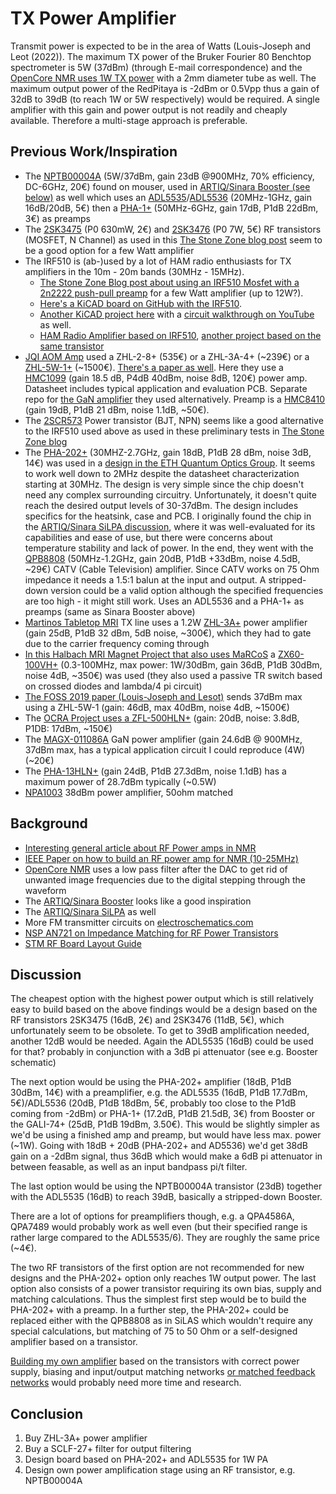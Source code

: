 # TX Power Amplifier
Transmit power is expected to be in the area of Watts (Louis-Joseph and Leot (2022)). The maximum TX power of the Bruker Fourier 80 Benchtop spectrometer is 5W (37dBm) (through E-mail correspondence) and the [OpenCore NMR uses 1W TX power](https://www.sciencedirect.com/science/article/pii/B9780080970721000078?via%3Dihub) with a 2mm diameter tube as well. The maximum output power of the RedPitaya is -2dBm or 0.5Vpp thus a gain of 32dB to 39dB (to reach 1W or 5W respectively) would be required. A single amplifier with this gain and power output is not readily and cheaply available. Therefore a multi-stage approach is preferable.

## Previous Work/Inspiration
- The [NPTB00004A](https://www.mouser.ch/datasheet/2/249/NPTB00004A-1109174.pdf) (5W/37dBm, gain 23dB @900MHz, 70% efficiency, DC-6GHz, 20€) found on mouser, used in [ARTIQ/Sinara Booster (see below)](https://github.com/sinara-hw/Booster/releases) as well which uses an [ADL5535](https://www.mouser.ch/datasheet/2/609/ADL5535-3120463.pdf)/[ADL5536](https://www.mouser.ch/datasheet/2/609/ADL5536-3120503.pdf) (20MHz-1GHz, gain 16dB/20dB, 5€) then a [PHA-1+](https://www.minicircuits.com/pdfs/PHA-1+.pdf) (50MHz-6GHz, gain 17dB, P1dB 22dBm, 3€) as preamps
- The [2SK3475](https://www.mouser.ch/datasheet/2/408/2SK3475_datasheet_en_20070219-3106972.pdf) (P0 630mW, 2€) and [2SK3476](https://www.mouser.ch/datasheet/2/408/2SK3476_datasheet_en_20140301-3106903.pdf) (P0 7W, 5€) RF transistors (MOSFET, N Channel) as used in this [The Stone Zone blog post](http://thestone.zone/radio/2021/06/05/power-amplifier.html) seem to be a good option for a few Watt amplifier
- The IRF510 is (ab-)used by a lot of HAM radio enthusiasts for TX amplifiers in the 10m - 20m bands (30MHz - 15MHz).
  - [The Stone Zone Blog post about using an IRF510 Mosfet with a 2n2222 push-pull preamp](http://thestone.zone/radio/2020/12/13/multi-watt-amplifier.html) for a few Watt amplifier (up to 12W?).
  - [Here's a KiCAD board on GitHub with the IRF510](https://github.com/paulh002/IRF510-rf-amplifier).
  - [Another KiCAD project here](https://github.com/thaaraak/IRF510-Amplifier-v2) with a [circuit walkthrough on YouTube](https://www.youtube.com/watch?v=D4UhOmum_oU) as well.
  - [HAM Radio Amplifier based on IRF510](https://github.com/kholia/HF-PA-v6), [another project based on the same transistor](https://github.com/paulh002/IRF510-rf-amplifier)
- [JQI AOM Amp](https://github.com/JQIamo/aom-driver) used a ZHL-2-8+ (535€) or a ZHL-3A-4+ (~239€) or a [ZHL-5W-1+](https://www.minicircuits.com/pdfs/ZHL-5W-1+.pdf) (~1500€). [There's a paper as well](https://github.com/JQIamo/aom-driver/blob/master/aom_driver.pdf). Here they use a [HMC1099](https://www.analog.com/media/en/technical-documentation/data-sheets/hmc1099.pdf) (gain 18.5 dB, P4dB 40dBm, noise 8dB, 120€) power amp. Datasheet includes typical application and evaluation PCB. Separate repo for [the GaN amplifier](https://github.com/JQIamo/GaN-Amplifier) they used alternatively. Preamp is a [HMC8410](https://www.analog.com/media/en/technical-documentation/data-sheets/hmc8410.pdf) (gain 19dB, P1dB 21 dBm, noise 1.1dB, ~50€).
- The [2SCR573](https://fscdn.rohm.com/en/products/databook/datasheet/discrete/transistor/bipolar/2scr573d3tl-e.pdf) Power transistor (BJT, NPN) seems like a good alternative to the IRF510 used above as used in these preliminary tests in [The Stone Zone blog](http://thestone.zone/radio/2022/12/20/2sc573-testing.html)
- The [PHA-202+](https://www.minicircuits.com/pdfs/PHA-202+.pdf) (30MHZ-2.7GHz, gain 18dB, P1dB 28 dBm, noise 3dB, 14€) was used in a [design in the ETH Quantum Optics Group](https://www.changpuak.ch/electronics/PHA-202+Amplifier.php). It seems to work well down to 2MHz despite the datasheet characterization starting at 30MHz. The design is very simple since the chip doesn't need any complex surrounding circuitry. Unfortunately, it doesn't quite reach the desired output levels of 30-37dBm. The design includes specifics for the heatsink, case and PCB. I originally found the chip in the [ARTIQ/Sinara SiLPA discussion](https://github.com/sinara-hw/SiLPA_HL/issues/1), where it was well-evaluated for its capabilities and ease of use, but there were concerns about temperature stability and lack of power. In the end, they went with the [QPB8808](https://www.qorvo.com/products/p/QPB8808) (50MHz-1.2GHz, gain 20dB, P1dB +33dBm, noise 4.5dB, ~29€) CATV (Cable Television) amplifier. Since CATV works on 75 Ohm impedance it needs a 1.5:1 balun at the input and output. A stripped-down version could be a valid option although the specified frequencies are too high - it might still work. Uses an ADL5536 and a PHA-1+ as preamps (same as Sinara Booster above)
- [Martinos Tabletop MRI](https://tabletop.martinos.org/index.php?title=Hardware:RF) TX line uses a 1.2W [ZHL-3A+](https://www.minicircuits.com/pdfs/ZHL-3A.pdf) power amplifier (gain 25dB, P1dB 32 dBm, 5dB noise, ~300€), which they had to gate due to the carrier frequency coming through
- [In this Halbach MRI Magnet Project that also uses MaRCoS](https://pure.tudelft.nl/ws/portalfiles/portal/150811992/NMR_in_Biomedicine_2023_Obungoloch_On_site_construction_of_a_point_of_care_low_field_MRI_system_in_Africa.pdf) a [ZX60-100VH+](https://www.minicircuits.com/WebStore/dashboard.html?model=ZX60-100VH%2B) (0.3-100MHz, max power: 1W/30dBm, gain 36dB, P1dB 30dBm, noise 4dB, ~350€) was used (they also used a passive TR switch based on crossed diodes and lambda/4 pi circuit)
- [The FOSS 2019 paper (Louis-Joseph and Lesot)](../../literature/related_projects/foss_nmr_spectrometer_15MHz.pdf) sends 37dBm max using a ZHL-5W-1 (gain: 46dB, max 40dBm, noise 4dB, ~1500€)
- The [OCRA Project uses a ZFL-500HLN+](https://www.minicircuits.com/pdfs/ZFL-500HLN.pdf) (gain: 20dB, noise: 3.8dB, P1DB: 17dBm, ~150€)
- The [MAGX-011086A](https://cdn.macom.com/datasheets/MAGX-011086A.pdf) GaN power amplifier (gain 24.6dB @ 900MHz, 37dBm max, has a typical application circuit I could reproduce (4W) (~20€)
- The [PHA-13HLN+](https://www.minicircuits.com/pdfs/PHA-13HLN+.pdf) (gain 24dB, P1dB 27.3dBm, noise 1.1dB) has a maximum power of 28.7dBm typically (~0.5W)
- [NPA1003](https://media.digikey.com/pdf/Data%20Sheets/MA-Com%20Technology%20PDFs/NPA1003.pdf) 38dBm power amplifier, 50ohm matched

## Background
- [Interesting general article about RF Power amps in NMR](http://www.cpcamps.com/introduction-to-nmr-mri-amplifiers.html)
- [IEEE Paper on how to build an RF power amp for NMR (10-25MHz)](https://ieeexplore.ieee.org/document/5163353)
- [OpenCore NMR](https://reader.elsevier.com/reader/sd/pii/S1090780708000670?token=C091614A806EFA2BEE0FBD33618073B2E48461C188AAA27B69640A102C862D004694C98189A10EBBDE6AD556E4D1E2EC&originRegion=eu-west-1&originCreation=20230510092722) uses a low pass filter  after the DAC to get rid of unwanted image frequencies due to the digital stepping through the waveform
- The [ARTIQ/Sinara Booster](https://github.com/sinara-hw/Booster/wiki) looks like a good inspiration
- The [ARTIQ/Sinara SiLPA](https://github.com/sinara-hw/SiLPA_HL/issues/1) as well
- More FM transmitter circuits on [electroschematics.com](https://www.electroschematics.com/diy-fm-transmitter-circuits/)
- [NSP AN721 on Impedance Matching for RF Power Transistors](https://www.nxp.com/docs/en/application-note/AN721.pdf)
- [STM RF Board Layout Guide](../../literature/rf/an5407-optimized-rf-board-layout-for-stm32wl-series-stmicroelectronics.pdf)

## Discussion
The cheapest option with the highest power output which is still relatively easy to build based on the above findings would be a design based on the RF transistors 2SK3475 (16dB, 2€) and 2SK3476 (11dB, 5€), which unfortunately seem to be obsolete. To get to 39dB amplification needed, another 12dB would be needed. Again the ADL5535 (16dB) could be used for that? probably in conjunction with a 3dB pi attenuator (see e.g. Booster schematic)

The next option would be using the PHA-202+ amplifier (18dB, P1dB 30dBm, 14€) with a preamplifier, e.g. the ADL5535 (16dB, P1dB 17.7dBm, 5€)/ADL5536 (20dB, P1dB 18dBm, 5€, probably too close to the P1dB coming from -2dBm) or PHA-1+ (17.2dB, P1dB 21.5dB, 3€) from Booster or the GALI-74+ (25dB, P1dB 19dBm, 3.50€). This would be slightly simpler as we'd be using a finished amp and preamp, but would have less max. power (~1W). Going with 18dB + 20dB (PHA-202+ and AD5536) we'd get 38dB gain on a -2dBm signal, thus 36dB which would make a 6dB pi attenuator in between feasable, as well as an input bandpass pi/t filter.

The last option would be using the NPTB00004A transistor (23dB) together with the ADL5535 (16dB) to reach 39dB, basically a stripped-down Booster.

There are a lot of options for preamplifiers though, e.g. a QPA4586A, QPA7489 would probably work as well even (but their specified range is rather large compared to the ADL5535/6). They are roughly the same price (~4€).

The two RF transistors of the first option are not recommended for new designs and the PHA-202+ option only reaches 1W output power. The last option also consists of a power transistor requiring its own bias, supply and matching calculations. Thus the simplest first step would be to build the PHA-202+ with a preamp. In a further step, the PHA-202+ could be replaced either with the QPB8808 as in SiLAS which wouldn't require any special calculations, but matching of 75 to 50 Ohm or a self-designed amplifier based on a transistor.

[Building my own amplifier](https://w3axl.com/?p=308) based on the transistors with correct power supply, biasing and input/output matching networks [or matched feedback networks](http://www.w1ghz.org/small_proj/Simple_Broadband_Power_Amplifiers.pdf) would probably need more time and research.

## Conclusion
1. Buy ZHL-3A+ power amplifier
2. Buy a SCLF-27+ filter for output filtering
3. Design board based on PHA-202+ and ADL5535 for 1W PA
4. Design own power amplification stage using an RF transistor, e.g. NPTB00004A

